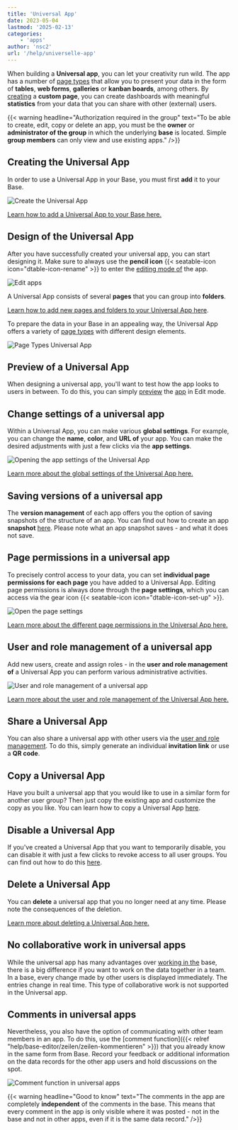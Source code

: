 ```yaml
---
title: 'Universal App'
date: 2023-05-04
lastmod: '2025-02-13'
categories:
    - 'apps'
author: 'nsc2'
url: '/help/universelle-app'
---
```


When building a **Universal app**, you can let your creativity run wild. The app has a number of [page types](https://seatable.io/en/docs/apps/seitentypen-in-der-universellen-app/) that allow you to present your data in the form of **tables**, **web forms**, **galleries** or **kanban boards**, among others. By [creating](https://seatable.io/en/docs/apps/seiten-und-ordner-in-einer-universellen-app-anlegen-und-verwalten/) a **custom page**, you can create dashboards with meaningful **statistics** from your data that you can share with other (external) users.

{{< warning  headline="Authorization required in the group"  text="To be able to create, edit, copy or delete an app, you must be the **owner** or **administrator of the group** in which the underlying **base** is located. Simple **group members** can only view and use existing apps." />}}

## Creating the Universal App

In order to use a Universal App in your Base, you must first **add** it to your Base.

![Create the Universal App](images/universal-app-preview.png)

[Learn how to add a Universal App to your Base here.](https://seatable.io/en/docs/apps/apps-zu-einer-base-hinzufuegen/)

## Design of the Universal App

After you have successfully created your universal app, you can start designing it. Make sure to always use the **pencil icon** {{< seatable-icon icon="dtable-icon-rename" >}} to enter the [editing mode of](https://seatable.io/en/docs/apps/apps-bearbeiten/) the app.

![Edit apps](images/Apps-bearbeiten.png)

A Universal App consists of several **pages** that you can group into **folders**.

[Learn how to add new pages and folders to your Universal App here](https://seatable.io/en/docs/apps/seiten-und-ordner-in-einer-universellen-app-anlegen-und-verwalten/).

To prepare the data in your Base in an appealing way, the Universal App offers a variety of [page types](https://seatable.io/en/docs/apps/seitentypen-in-der-universellen-app/) with different design elements.

![Page Types Universal App](images/Seitentypen-Universal-App.png)

## Preview of a Universal App

When designing a universal app, you'll want to test how the app looks to users in between. To do this, you can simply [preview](https://seatable.io/en/docs/apps/die-vorschau-einer-app-anzeigen-lassen/) the [app](https://seatable.io/en/docs/apps/die-vorschau-einer-app-anzeigen-lassen/) in Edit mode.

## Change settings of a universal app

Within a Universal App, you can make various **global settings**. For example, you can change the **name**, **color**, and **URL of** your app. You can make the desired adjustments with just a few clicks via the **app settings**.

![Opening the app settings of the Universal App](images/global-settings-universal-app.png)

[Learn more about the global settings of the Universal App here.](https://seatable.io/en/docs/apps/einstellungen-einer-universellen-app-aendern/)

## Saving versions of a universal app

The **version management** of each app offers you the option of saving snapshots of the structure of an app. You can find out how to create an app **snapshot** [here](https://seatable.io/en/docs/universelle-apps/versionsverwaltung-und-snapshots-einer-universellen-app/). Please note what an app snapshot saves - and what it does not save.

## Page permissions in a universal app

To precisely control access to your data, you can set **individual page permissions for** **each page** you have added to a Universal App. Editing page permissions is always done through the **page settings**, which you can access via the gear icon {{< seatable-icon icon="dtable-icon-set-up" >}}.

![Open the page settings](images/page-permissions-universal-app.png)

[Learn more about the different page permissions in the Universal App here.](https://seatable.io/en/docs/apps/seitenberechtigungen-in-einer-universellen-app/)

## User and role management of a universal app

Add new users, create and assign roles - in the **user and role management of** a Universal App you can perform various administrative activities.

![User and role management of a universal app](images/open-user-and-role-management-1.png)

[Learn more about the user and role management of the Universal App here.](https://seatable.io/en/docs/apps/benutzer-und-rollenverwaltung-einer-universellen-app/)

## Share a Universal App

You can also share a universal app with other users via the [user and role management](https://seatable.io/en/docs/apps/benutzer-und-rollenverwaltung-einer-universellen-app/). To do this, simply generate an individual **invitation link** or use a **QR code**.

## Copy a Universal App

Have you built a universal app that you would like to use in a similar form for another user group? Then just copy the existing app and customize the copy as you like. You can learn how to copy a Universal App [here](https://seatable.io/en/docs/apps/apps-kopieren/).

## Disable a Universal App

If you've created a Universal App that you want to temporarily disable, you can disable it with just a few clicks to revoke access to all user groups. You can find out how to do this [here](https://seatable.io/en/docs/apps/apps-zeitweise-deaktivieren/).

## Delete a Universal App

You can **delete** a universal app that you no longer need at any time. Please note the consequences of the deletion.

[Learn more about deleting a Universal App here.](https://seatable.io/en/?post_type=docs&p=24860)

## No collaborative work in universal apps

While the universal app has many advantages over [working in the](https://seatable.io/en/docs/arbeiten-mit-bases/bases/) base, there is a big difference if you want to work on the data together in a team. In a base, every change made by other users is displayed immediately. The entries change in real time. This type of collaborative work is not supported in the Universal app.

## Comments in universal apps

Nevertheless, you also have the option of communicating with other team members in an app. To do this, use the [comment function]({{< relref "help/base-editor/zeilen/zeilen-kommentieren" >}}) that you already know in the same form from Base. Record your feedback or additional information on the data records for the other app users and hold discussions on the spot.

![Comment function in universal apps](images/Kommentarfunktion-in-Universellen-Apps.png)

{{< warning  headline="Good to know"  text="The comments in the app are completely **independent** of the comments in the base. This means that every comment in the app is only visible where it was posted - not in the base and not in other apps, even if it is the same data record." />}}
